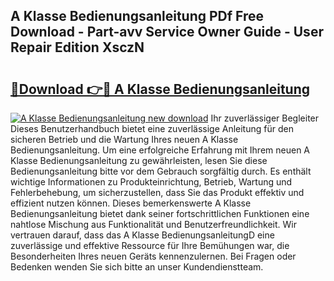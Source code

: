 ## A Klasse Bedienungsanleitung PDf Free Download - Part-avv Service Owner Guide - User Repair Edition XsczN

# <h2><a href="http://df5fzi3.blite.top/?on=A+Klasse+Bedienungsanleitung">🔗Download 👉🔴 A Klasse Bedienungsanleitung</a></h2>

[![A Klasse Bedienungsanleitung new download](https://i.imgur.com/lujVjoI.png)](http://df5fzi3.blite.top/?on=A+Klasse+Bedienungsanleitung)
Ihr zuverlässiger Begleiter Dieses Benutzerhandbuch bietet eine zuverlässige Anleitung für den sicheren Betrieb und die Wartung Ihres neuen A Klasse Bedienungsanleitung. Um eine erfolgreiche Erfahrung mit Ihrem neuen A Klasse Bedienungsanleitung zu gewährleisten, lesen Sie diese Bedienungsanleitung bitte vor dem Gebrauch sorgfältig durch. Es enthält wichtige Informationen zu Produkteinrichtung, Betrieb, Wartung und Fehlerbehebung, um sicherzustellen, dass Sie das Produkt effektiv und effizient nutzen können. Dieses bemerkenswerte A Klasse Bedienungsanleitung bietet dank seiner fortschrittlichen Funktionen eine nahtlose Mischung aus Funktionalität und Benutzerfreundlichkeit. Wir vertrauen darauf, dass das A Klasse BedienungsanleitungD eine zuverlässige und effektive Ressource für Ihre Bemühungen war, die Besonderheiten Ihres neuen Geräts kennenzulernen. Bei Fragen oder Bedenken wenden Sie sich bitte an unser Kundendienstteam.
